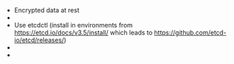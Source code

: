 - Encrypted data at rest
-
- Use etcdctl  (install in environments from https://etcd.io/docs/v3.5/install/ which leads to https://github.com/etcd-io/etcd/releases/)
-
-
